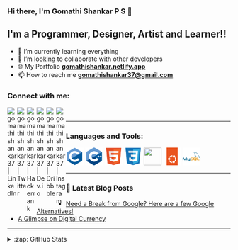 ### Hi there, I'm Gomathi Shankar P S 👋

## I'm a Programmer, Designer, Artist and Learner!!

- 🌱 I’m currently learning everything
- 👯 I’m looking to collaborate with other developers
- 🌐 My Portfolio **[gomathishankar.netlify.app](https://gomathishankar.netlify.app/)**
- 📫 How to reach me **gomathishankar37@gmail.com**

### Connect with me:

[<img align="left" alt="gomathishankar37 | LinkedIn" width="22px" src="https://cdn.jsdelivr.net/npm/simple-icons@v3/icons/linkedin.svg" />][linkedin]
[<img align="left" alt="gomathishankar37 | Twitter" width="22px" src="https://cdn.jsdelivr.net/npm/simple-icons@3.13.0/icons/twitter.svg" />][twitter]
[<img align="left" alt="gomathishankar37 | Hackerrank" width="22px" src="https://cdn.jsdelivr.net/npm/simple-icons@3.13.0/icons/hackerrank.svg" />][hackerrank]
[<img align="left" alt="gomathishankar37 | Dev.io" width="22px" src="https://cdn.jsdelivr.net/npm/simple-icons@3.13.0/icons/dev-dot-to.svg" />][dev]
[<img align="left" alt="gomathishankar37 | Dribbble" width="22px" src="https://cdn.jsdelivr.net/npm/simple-icons@3.13.0/icons/dribbble.svg" />][dribbble]
[<img align="left" alt="gomathishankar37 | Instagram" width="22px" src="https://cdn.jsdelivr.net/npm/simple-icons@3.13.0/icons/instagram.svg" />][instagram]
<br />

---

### Languages and Tools:

<p align="left"> 
<a href="https://www.cprogramming.com/" target="_blank"> <img src="https://raw.githubusercontent.com/devicons/devicon/master/icons/c/c-original.svg" width="40" height="40"/></a>
<a href="https://www.w3schools.com/cpp/" target="_blank"> <img src="https://raw.githubusercontent.com/devicons/devicon/master/icons/cplusplus/cplusplus-original.svg" width="40" height="40"/></a>
<a href="https://www.w3schools.com/html/" target="_blank"> <img src="https://raw.githubusercontent.com/devicons/devicon/master/icons/html5/html5-original.svg" width="40" height="40"/></a>
<a href="https://www.w3schools.com/css/" target="_blank"> <img src="https://raw.githubusercontent.com/devicons/devicon/master/icons/css3/css3-original.svg" width="40" height="40"/></a>
<a href="https://www.figma.com/" target="_blank"> <img src="https://www.vectorlogo.zone/logos/figma/figma-icon.svg" width="40" height="40"/></a>
<a href="https://ubuntu.com/" target="_blank"> <img src="https://raw.githubusercontent.com/devicons/devicon/master/icons/ubuntu/ubuntu-plain.svg" width="40" height="40"/></a>
<a href="https://www.mysql.com/" target="_blank"> <img src="https://raw.githubusercontent.com/devicons/devicon/master/icons/mysql/mysql-original-wordmark.svg" width="40" height="40"/></a>
</p>

---

### 📕 Latest Blog Posts

<!-- BLOG-POST-LIST:START -->

- [Need a Break from Google? Here are a few Google Alternatives!](https://dev.to/gomathishankar37/need-a-break-from-google-here-are-a-few-google-alternatives-470n)
- [A Glimpse on Digital Currency](https://dev.to/gomathishankar37/a-glimpse-on-digital-currency-3c5o)
<!-- BLOG-POST-LIST:END -->

---

<details>
  <summary>:zap: GitHub Stats</summary>

  <img align="left" alt="gomathishankar37's GitHub Stats" src="https://github-readme-stats.vercel.app/api?username=gomathishankar37&show_icons=true&hide_border=true&hide=prs,issues,contribs&theme=radical" />

## </details>


[instagram]: https://www.instagram.com/gomathishankar_subramani/
[linkedin]: https://www.linkedin.com/in/gomathishankar37/
[dribbble]: https://dribbble.com/gomathishankar37
[dev]: https://dev.to/gomathishankar37
[hackerrank]: https://www.hackerrank.com/gomathishankar37
[twitter]: https://twitter.com/gshankGS
